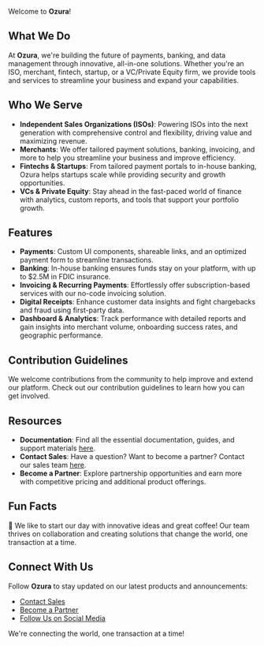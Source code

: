 Welcome to **Ozura**!

## What We Do

At **Ozura**, we're building the future of payments, banking, and data management through innovative, all-in-one solutions. Whether you're an ISO, merchant, fintech, startup, or a VC/Private Equity firm, we provide tools and services to streamline your business and expand your capabilities.

## Who We Serve

- **Independent Sales Organizations (ISOs)**: Powering ISOs into the next generation with comprehensive control and flexibility, driving value and maximizing revenue.
- **Merchants**: We offer tailored payment solutions, banking, invoicing, and more to help you streamline your business and improve efficiency.
- **Fintechs & Startups**: From tailored payment portals to in-house banking, Ozura helps startups scale while providing security and growth opportunities.
- **VCs & Private Equity**: Stay ahead in the fast-paced world of finance with analytics, custom reports, and tools that support your portfolio growth.

## Features

- **Payments**: Custom UI components, shareable links, and an optimized payment form to streamline transactions.
- **Banking**: In-house banking ensures funds stay on your platform, with up to $2.5M in FDIC insurance.
- **Invoicing & Recurring Payments**: Effortlessly offer subscription-based services with our no-code invoicing solution.
- **Digital Receipts**: Enhance customer data insights and fight chargebacks and fraud using first-party data.
- **Dashboard & Analytics**: Track performance with detailed reports and gain insights into merchant volume, onboarding success rates, and geographic performance.

## Contribution Guidelines

We welcome contributions from the community to help improve and extend our platform. Check out our contribution guidelines to learn how you can get involved.

## Resources

- **Documentation**: Find all the essential documentation, guides, and support materials [here](https://docs.ozurapay.com).
- **Contact Sales**: Have a question? Want to become a partner? Contact our sales team [here](https://www.ozurapay.com/contact).
- **Become a Partner**: Explore partnership opportunities and earn more with competitive pricing and additional product offerings.

## Fun Facts

🍿 We like to start our day with innovative ideas and great coffee! Our team thrives on collaboration and creating solutions that change the world, one transaction at a time.

## Connect With Us

Follow **Ozura** to stay updated on our latest products and announcements:
- [Contact Sales](https://www.ozurapay.com/contact)
- [Become a Partner](https://www.ozurapay.com/contact)
- [Follow Us on Social Media](https://www.linkedin.com/company/ozura/)

We're connecting the world, one transaction at a time!
